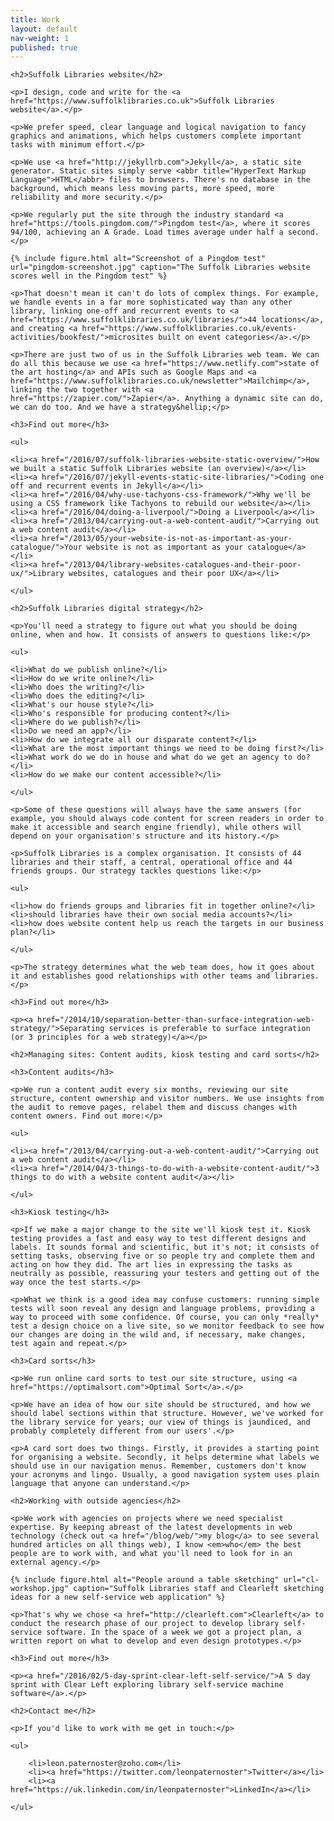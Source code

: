 ```yaml
---
title: Work
layout: default
nav-weight: 1
published: true
---
```


<div class="c-prose">

    <h2>Suffolk Libraries website</h2>

    <p>I design, code and write for the <a href="https://www.suffolklibraries.co.uk">Suffolk Libraries website</a>.</p>

    <p>We prefer speed, clear language and logical navigation to fancy graphics and animations, which helps customers complete important tasks with minimum effort.</p>

    <p>We use <a href="http://jekyllrb.com">Jekyll</a>, a static site generator. Static sites simply serve <abbr title="HyperText Markup Language">HTML</abbr> files to browsers. There's no database in the background, which means less moving parts, more speed, more reliability and more security.</p>

    <p>We regularly put the site through the industry standard <a href="https://tools.pingdom.com/">Pingdom test</a>, where it scores 94/100, achieving an A Grade. Load times average under half a second.</p>

    {% include figure.html alt="Screenshot of a Pingdom test" url="pingdom-screenshot.jpg" caption="The Suffolk Libraries website scores well in the Pingdom test" %}

    <p>That doesn't mean it can't do lots of complex things. For example, we handle events in a far more sophisticated way than any other library, linking one-off and recurrent events to <a href="https://www.suffolklibraries.co.uk/libraries/">44 locations</a>, and creating <a href="https://www.suffolklibraries.co.uk/events-activities/bookfest/">microsites built on event categories</a>.</p>

    <p>There are just two of us in the Suffolk Libraries web team. We can do all this because we use <a href="https://www.netlify.com">state of the art hosting</a> and APIs such as Google Maps and <a href="https://www.suffolklibraries.co.uk/newsletter">Mailchimp</a>, linking the two together with <a href="https://zapier.com/">Zapier</a>. Anything a dynamic site can do, we can do too. And we have a strategy&hellip;</p>

    <h3>Find out more</h3>

    <ul>

    <li><a href="/2016/07/suffolk-libraries-website-static-overview/">How we built a static Suffolk Libraries website (an overview)</a></li>
    <li><a href="/2016/07/jekyll-events-static-site-libraries/">Coding one off and recurrent events in Jekyll</a></li>
    <li><a href="/2016/04/why-use-tachyons-css-framework/">Why we'll be using a CSS framework like Tachyons to rebuild our website</a></li>
    <li><a href="/2016/04/doing-a-liverpool/">Doing a Liverpool</a></li>
    <li><a href="/2013/04/carrying-out-a-web-content-audit/">Carrying out a web content audit</a></li>
    <li><a href="/2013/05/your-website-is-not-as-important-as-your-catalogue/">Your website is not as important as your catalogue</a></li>
    <li><a href="/2013/04/library-websites-catalogues-and-their-poor-ux/">Library websites, catalogues and their poor UX</a></li>

    </ul>

    <h2>Suffolk Libraries digital strategy</h2>

    <p>You'll need a strategy to figure out what you should be doing online, when and how. It consists of answers to questions like:</p>

    <ul>

    <li>What do we publish online?</li>
    <li>How do we write online?</li>
    <li>Who does the writing?</li>
    <li>Who does the editing?</li>
    <li>What's our house style?</li>
    <li>Who's responsible for producing content?</li>
    <li>Where do we publish?</li>
    <li>Do we need an app?</li>
    <li>How do we integrate all our disparate content?</li>
    <li>What are the most important things we need to be doing first?</li>
    <li>What work do we do in house and what do we get an agency to do?</li>
    <li>How do we make our content accessible?</li>

    </ul>

    <p>Some of these questions will always have the same answers (for example, you should always code content for screen readers in order to make it accessible and search engine friendly), while others will depend on your organisation's structure and its history.</p>

    <p>Suffolk Libraries is a complex organisation. It consists of 44 libraries and their staff, a central, operational office and 44 friends groups. Our strategy tackles questions like:</p>

    <ul>

    <li>how do friends groups and libraries fit in together online?</li>
    <li>should libraries have their own social media accounts?</li>
    <li>how does website content help us reach the targets in our business plan?</li>

    </ul>

    <p>The strategy determines what the web team does, how it goes about it and establishes good relationships with other teams and libraries.</p>

    <h3>Find out more</h3>

    <p><a href="/2014/10/separation-better-than-surface-integration-web-strategy/">Separating services is preferable to surface integration (or 3 principles for a web strategy)</a></p>

    <h2>Managing sites: Content audits, kiosk testing and card sorts</h2>

    <h3>Content audits</h3>

    <p>We run a content audit every six months, reviewing our site structure, content ownership and visitor numbers. We use insights from the audit to remove pages, relabel them and discuss changes with content owners. Find out more:</p>

    <ul>

    <li><a href="/2013/04/carrying-out-a-web-content-audit/">Carrying out a web content audit</a></li>
    <li><a href="/2014/04/3-things-to-do-with-a-website-content-audit/">3 things to do with a website content audit</a></li>

    </ul>

    <h3>Kiosk testing</h3>

    <p>If we make a major change to the site we'll kiosk test it. Kiosk testing provides a fast and easy way to test different designs and labels. It sounds formal and scientific, but it's not; it consists of setting tasks, observing five or so people try and complete them and acting on how they did. The art lies in expressing the tasks as neutrally as possible, reassuring your testers and getting out of the way once the test starts.</p>

    <p>What we think is a good idea may confuse customers: running simple tests will soon reveal any design and language problems, providing a way to proceed with some confidence. Of course, you can only *really* test a design choice on a live site, so we monitor feedback to see how our changes are doing in the wild and, if necessary, make changes, test again and repeat.</p>

    <h3>Card sorts</h3>

    <p>We run online card sorts to test our site structure, using <a href="https://optimalsort.com">Optimal Sort</a>.</p>

    <p>We have an idea of how our site should be structured, and how we should label sections within that structure. However, we've worked for the library service for years; our view of things is jaundiced, and probably completely different from our users'.</p>

    <p>A card sort does two things. Firstly, it provides a starting point for organising a website. Secondly, it helps determine what labels we should use in our navigation menus. Remember, customers don't know your acronyms and lingo. Usually, a good navigation system uses plain language that anyone can understand.</p>

    <h2>Working with outside agencies</h2>

    <p>We work with agencies on projects where we need specialist expertise. By keeping abreast of the latest developments in web technology (check out <a href="/blog/web/">my blog</a> to see several hundred articles on all things web), I know <em>who</em> the best people are to work with, and what you'll need to look for in an external agency.</p>

    {% include figure.html alt="People around a table sketching" url="cl-workshop.jpg" caption="Suffolk Libraries staff and Clearleft sketching ideas for a new self-service web application" %}

    <p>That's why we chose <a href="http://clearleft.com">Clearleft</a> to conduct the research phase of our project to develop library self-service software. In the space of a week we got a project plan, a written report on what to develop and even design prototypes.</p>

    <h3>Find out more</h3>

    <p><a href="/2016/02/5-day-sprint-clear-left-self-service/">A 5 day sprint with Clear Left exploring library self-service machine software</a>.</p>

    <h2>Contact me</h2>

    <p>If you'd like to work with me get in touch:</p>

    <ul>

        <li>leon.paternoster@zoho.com</li>
        <li><a href="https://twitter.com/leonpaternoster">Twitter</a></li>
        <li><a href="https://uk.linkedin.com/in/leonpaternoster">LinkedIn</a></li>

    </ul>

</div>
